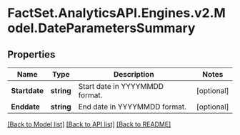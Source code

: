 # FactSet.AnalyticsAPI.Engines.v2.Model.DateParametersSummary
## Properties

Name | Type | Description | Notes
------------ | ------------- | ------------- | -------------
**Startdate** | **string** | Start date in YYYYMMDD format. | [optional] 
**Enddate** | **string** | End date in YYYYMMDD format. | [optional] 

[[Back to Model list]](../README.md#documentation-for-models) [[Back to API list]](../README.md#documentation-for-api-endpoints) [[Back to README]](../README.md)

